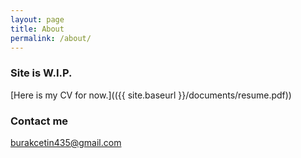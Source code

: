 ```yaml
---
layout: page
title: About
permalink: /about/
---
```


### Site is W.I.P.

[Here is my CV for now.](({{ site.baseurl }}/documents/resume.pdf))


### Contact me

[burakcetin435@gmail.com](mailto:burakcetin435@gmail.com)